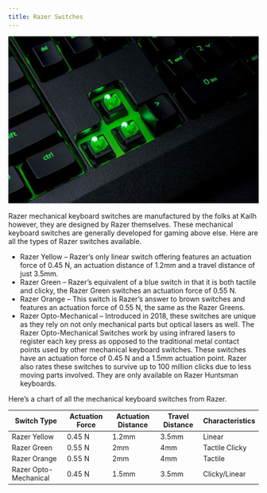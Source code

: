 ```yaml
---
title: Razer Switches
---
```


![](./razer-switches.png?height=700px)

Razer mechanical keyboard switches are manufactured by the folks at Kailh however, they are designed by Razer themselves. These mechanical keyboard switches are generally developed for gaming above else. Here are all the types of Razer switches available.

* Razer Yellow – Razer’s only linear switch offering features an actuation force of 0.45 N, an actuation distance of 1.2mm and a travel distance of just 3.5mm.
* Razer Green – Razer’s equivalent of a blue switch in that it is both tactile and clicky, the Razer Green switches an actuation force of 0.55 N.
* Razer Orange – This switch is Razer’s answer to brown switches and features an actuation force of 0.55 N, the same as the Razer Greens.
* Razer Opto-Mechanical – Introduced in 2018, these switches are unique as they rely on not only mechanical parts but optical lasers as well. The Razer Opto-Mechanical Switches work by using infrared lasers to register each key press as opposed to the traditional metal contact points used by other mechanical keyboard switches. These switches have an actuation force of 0.45 N and a 1.5mm actuation point. Razer also rates these switches to survive up to 100 million clicks due to less moving parts involved. They are only available on Razer Huntsman keyboards.

Here’s a chart of all the mechanical keyboard switches from Razer.

| Switch Type           | Actuation Force | Actuation Distance | Travel Distance | Characteristics |
|-----------------------|-----------------|--------------------|-----------------|-----------------|
| Razer Yellow 	        | 0.45 N          | 1.2mm              | 3.5mm           | Linear          |
| Razer Green 	        | 0.55 N 	      | 2mm 	           | 4mm             | Tactile Clicky  |
| Razer Orange 	        | 0.55 N 	      | 2mm 	           | 4mm             | Tactile         |
| Razer Opto-Mechanical | 0.45 N 	      | 1.5mm 	           | 3.5mm           | Clicky/Linear   |
